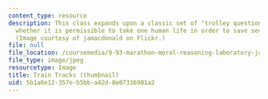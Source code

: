 ```yaml
---
content_type: resource
description: This class expands upon a classic set of "trolley questions" involving
  whether it is permissible to take one human life in order to save several others.
  (Image courtesy of jamacdonald on Flickr.)
file: null
file_location: /coursemedia/9-93-marathon-moral-reasoning-laboratory-january-iap-2007/5b1a6e12357eb5bba42d8e07316981a2_9-93iap07-th.jpg
file_type: image/jpeg
resourcetype: Image
title: Train Tracks (thumbnail)
uid: 5b1a6e12-357e-b5bb-a42d-8e07316981a2
---
```

